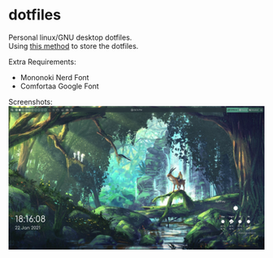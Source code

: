 # dotfiles
Personal linux/GNU desktop dotfiles.  
Using [this method](https://www.atlassian.com/git/tutorials/dotfiles) to store the dotfiles.

Extra Requirements:
- Mononoki Nerd Font
- Comfortaa Google Font

Screenshots:
![Polybar](Polybar.png)
